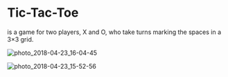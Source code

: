 # Tic-Tac-Toe
is a game for two players, X and O, who take turns marking the spaces in a 3×3 grid.

![photo_2018-04-23_16-04-45](https://user-images.githubusercontent.com/36305684/56095167-c4453300-5ee2-11e9-84da-c976f28a002f.jpg)

![photo_2018-04-23_15-52-56](https://user-images.githubusercontent.com/36305684/56095171-cdce9b00-5ee2-11e9-9586-ab0352249013.jpg)
